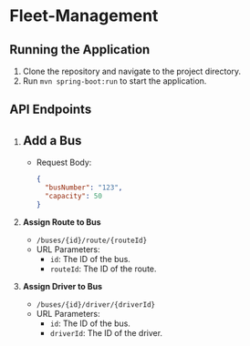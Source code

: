 # Fleet-Management
## Running the Application

1. Clone the repository and navigate to the project directory.
2. Run `mvn spring-boot:run` to start the application.

## API Endpoints

1. **Add a Bus**
   - 
   - Request Body:
     ```json
     {
       "busNumber": "123",
       "capacity": 50
     }
     ```

2. **Assign Route to Bus**
   - `/buses/{id}/route/{routeId}`
   - URL Parameters: 
     - `id`: The ID of the bus.
     - `routeId`: The ID of the route.

3. **Assign Driver to Bus**
   - `/buses/{id}/driver/{driverId}`
   - URL Parameters:
     - `id`: The ID of the bus.
     - `driverId`: The ID of the driver.
   
